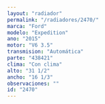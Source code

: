 ```yaml
---
layout: "radiador"
permalink: "/radiadores/2470/"
marca: "Ford"
modelo: "Expedition"
ano: "2015"
motor: "V6 3.5"
transmision: "Automática"
parte: "438421"
clima: "Con clima"
alto: "31 1/2"
ancho: "16 1/3"
observaciones: ""
id: "2470"
---
```



